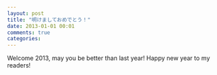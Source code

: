 ```yaml
---
layout: post
title: "明けましておめでとう！"
date: 2013-01-01 00:01
comments: true
categories: 
---
```

Welcome 2013, may you be better than last year!
Happy new year to my readers!

